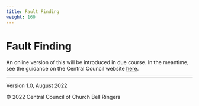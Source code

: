 ```yaml
---
title: Fault Finding
weight: 160
---
```


# Fault Finding

An online version of this will be introduced in due course. In the meantime, see the guidance on the Central Council website [here](https://cccbr.org.uk/wp-content/uploads/2021/06/SM_CommonProblems_2021_v3_1.pdf).

----

Version 1.0, August 2022

© 2022 Central Council of Church Bell Ringers
